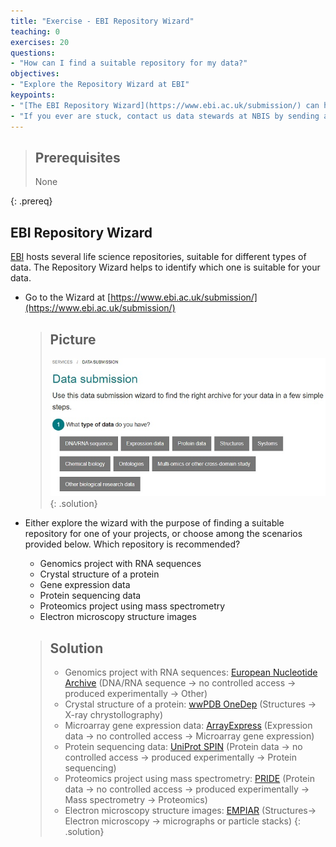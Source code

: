 ```yaml
---
title: "Exercise - EBI Repository Wizard"
teaching: 0
exercises: 20
questions:
- "How can I find a suitable repository for my data?"
objectives:
- "Explore the Repository Wizard at EBI"
keypoints:
- "[The EBI Repository Wizard](https://www.ebi.ac.uk/submission/) can help you find a suitable repository for your data."
- "If you ever are stuck, contact us data stewards at NBIS by sending an email to **[data@nbis.se](mailto:data@nbis.se)** or ask for a consultation via **[our homepage](https://nbis.se/support/supportform/index.php?form=consultation)**."
---
```

> ## Prerequisites
> None
> 
{: .prereq}

## EBI Repository Wizard

[EBI](https://www.ebi.ac.uk/) hosts several life science repositories, suitable for different types of data. The Repository Wizard helps to identify which one is suitable for your data.

* Go to the Wizard at [https://www.ebi.ac.uk/submission/](https://www.ebi.ac.uk/submission/)

  > ## Picture
  > ![wizard-home](../fig/wizard-home.jpg)
  {: .solution}

* Either explore the wizard with the purpose of finding a suitable repository for one of your projects, or choose among the scenarios provided below. Which repository is recommended?

  * Genomics project with RNA sequences
  * Crystal structure of a protein
  * Gene expression data
  * Protein sequencing data
  * Proteomics project using mass spectrometry
  * Electron microscopy structure images

  > ## Solution
  > * Genomics project with RNA sequences: [European Nucleotide Archive](https://www.ebi.ac.uk/ena/browser/submit) (DNA/RNA sequence -> no controlled access -> produced experimentally -> Other)
  > * Crystal structure of a protein: [wwPDB OneDep](https://deposit-pdbe.wwpdb.org/deposition) (Structures -> X-ray chrystollography)
  > * Microarray gene expression data: [ArrayExpress](https://www.ebi.ac.uk/arrayexpress/submit/overview.html) (Expression data -> no controlled access -> Microarray gene expression)
  > * Protein sequencing data: [UniProt SPIN](https://www.ebi.ac.uk/swissprot/Submissions/spin/) (Protein data -> no controlled access -> produced experimentally -> Protein sequencing)
  > * Proteomics project using mass spectrometry: [PRIDE](https://www.ebi.ac.uk/pride/markdownpage/submitdatapage) (Protein data -> no controlled access -> produced experimentally -> Mass spectrometry -> Proteomics)
  > * Electron microscopy structure images: [EMPIAR](https://www.ebi.ac.uk/pdbe/emdb/empiar/deposition/) (Structures-> Electron microscopy -> micrographs or particle stacks)
  {: .solution}



